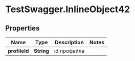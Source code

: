 # TestSwagger.InlineObject42

## Properties

Name | Type | Description | Notes
------------ | ------------- | ------------- | -------------
**profileId** | **String** | id профайла | 


